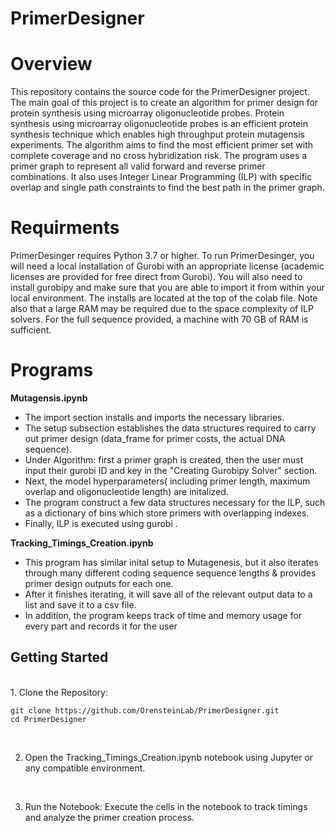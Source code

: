 
# PrimerDesigner

# Overview
 
This repository contains the source code for the PrimerDesigner project. 
The main goal of this project is to create an algorithm for primer design for protein synthesis using microarray oligonucleotide probes. 
Protein synthesis using microarray oligonucleotide probes is an efficient protein synthesis technique which enables high throughput protein mutagensis experiments.
The algorithm aims to find the most efficient primer set with complete coverage and no cross hybridization risk.
The program uses a primer graph to represent all valid forward and reverse primer combinations.
It also uses Integer Linear Programming (ILP) with specific  overlap and single path constraints to find the best path in the primer graph.


# Requirments

PrimerDesinger requires Python 3.7 or higher.
To run PrimerDesinger, you will need a local installation of Gurobi with an appropriate license (academic licenses are provided for free direct from Gurobi).
You will also need to install gurobipy and make sure that you are able to import it from within your local environment.
The installs are located at the top of the colab file. Note also that a large RAM may be required due to the space complexity of ILP solvers. 
For the full sequence provided, a machine with 70 GB of RAM is sufficient. 

# Programs

**Mutagensis.ipynb**
<br>
* The import section installs and imports the necessary libraries. <br>
* The setup subsection establishes the data structures required to carry out primer design (data_frame for primer costs, the actual DNA sequence).  <br>
* Under Algorithm: first a primer graph is created, then the user must input their gurobi ID and key in the "Creating Gurobipy Solver" section. <br>
* Next, the model hyperparameters( including primer length, maximum overlap and oligonucleotide length) are initalized.  <br>
* The program construct a few data structures necessary for the ILP, such as a dictionary of bins which store primers with overlapping indexes.<br>
* Finally, ILP is executed using gurobi . 

**Tracking_Timings_Creation.ipynb**
<br>
* This program has similar inital setup to Mutagenesis, but it also iterates through many different coding sequence sequence lengths & provides primer design outputs for each one.
* After it finishes iterating, it will save all of the relevant output data to a list and save it to a csv file.
* In addition, the program keeps track of time and memory usage for every part and records it for the user

## Getting Started
<br>
1. Clone the Repository:

   ```
   git clone https://github.com/OrensteinLab/PrimerDesigner.git
   cd PrimerDesigner
   ```
 
<br>

2. Open the Tracking_Timings_Creation.ipynb notebook using Jupyter or any compatible environment.

<br>

3. Run the Notebook:
   Execute the cells in the notebook to track timings and analyze the primer creation process.


